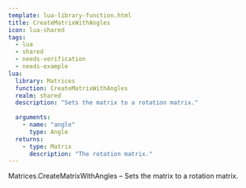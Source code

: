 ```yaml
---
template: lua-library-function.html
title: CreateMatrixWithAngles
icon: lua-shared
tags:
  - lua
  - shared
  - needs-verification
  - needs-example
lua:
  library: Matrices
  function: CreateMatrixWithAngles
  realm: shared
  description: "Sets the matrix to a rotation matrix."
  
  arguments:
    - name: "angle"
      type: Angle
  returns:
    - type: Matrix
      description: "The rotation matrix."
---
```


<div class="lua__search__keywords">
Matrices.CreateMatrixWithAngles &#x2013; Sets the matrix to a rotation matrix.
</div>
